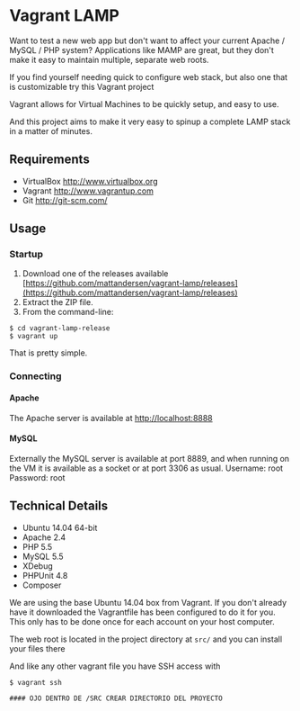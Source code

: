 Vagrant LAMP
============

Want to test a new web app but don't want to affect your current Apache / MySQL / PHP system?
Applications like MAMP are great, but they don't make it easy to maintain multiple, separate
web roots.

If you find yourself needing quick to configure web stack, but also one that is customizable try this Vagrant project

Vagrant allows for Virtual Machines to be quickly setup, and easy to use.

And this project aims to make it very easy to spinup a complete LAMP stack in a matter of minutes.

Requirements
------------
* VirtualBox <http://www.virtualbox.org>
* Vagrant <http://www.vagrantup.com>
* Git <http://git-scm.com/>

Usage
-----

### Startup

1. Download one of the releases available [https://github.com/mattandersen/vagrant-lamp/releases](https://github.com/mattandersen/vagrant-lamp/releases)
2. Extract the ZIP file.
3. From the command-line:
```
$ cd vagrant-lamp-release
$ vagrant up
```
That is pretty simple.

### Connecting

#### Apache
The Apache server is available at <http://localhost:8888>

#### MySQL
Externally the MySQL server is available at port 8889, and when running on the VM it is available as a socket or at port 3306 as usual.
Username: root
Password: root

Technical Details
-----------------
* Ubuntu 14.04 64-bit
* Apache 2.4
* PHP 5.5
* MySQL 5.5
* XDebug
* PHPUnit 4.8
* Composer

We are using the base Ubuntu 14.04 box from Vagrant. If you don't already have it downloaded
the Vagrantfile has been configured to do it for you. This only has to be done once
for each account on your host computer.

The web root is located in the project directory at `src/` and you can install your files there

And like any other vagrant file you have SSH access with
```
$ vagrant ssh

#### OJO DENTRO DE /SRC CREAR DIRECTORIO DEL PROYECTO




```
